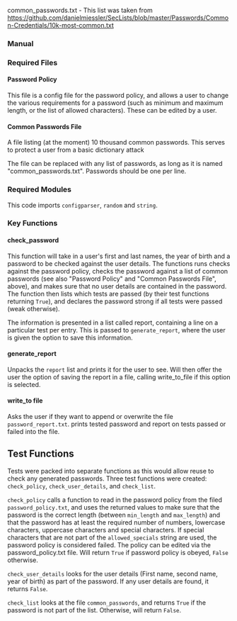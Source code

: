 common_passwords.txt - This list was taken from https://github.com/danielmiessler/SecLists/blob/master/Passwords/Common-Credentials/10k-most-common.txt

### Manual

### Required Files
#### Password Policy

This file is a config file for the password policy, and allows a user to change the various requirements for a password (such as minimum and maximum length, or the list of allowed characters). These can be edited by a user.

#### Common Passwords File

A file listing (at the moment) 10 thousand common passwords. This serves to protect a user from a basic dictionary attack

The file can be replaced with any list of passwords, as long as it is named "common_passwords.txt". Passwords should be one per line.
### Required Modules

This code imports `configparser`, `random` and `string`.
### Key Functions

#### check_password

This function will take in a user's first and last names, the year of birth and a password to be checked against the user details. The  functions runs checks against the password policy, checks the password against a list of common passwords (see also "Password Policy" and "Common Passwords File", above), and makes sure that no user details are contained in the password. The function then lists which tests are passed (by their test functions returning `True`), and declares the password strong if all tests were passed (weak otherwise).

The information is presented in a list called report, containing a line on a particular test per entry. This is passed to `generate_report`, where the user is given the option to save this information.

#### generate_report

Unpacks the `report` list and prints it for the user to see. Will then offer the user the option of saving the report in a file, calling write_to_file if this option is selected.

#### write_to file

Asks the user if they want to append or overwrite the file `password_report.txt`. prints tested password and report on tests passed or failed into the file.

## Test Functions

Tests were packed into separate functions as this would allow reuse to check any generated passwords. Three test functions were created: `check_policy`, `check_user_details`, and `check_list`.

`check_policy` calls a function to read in the password policy from the filed `password_policy.txt`, and uses the returned values to make sure that the password is the correct length (between `min_length` and `max_length`) and that the password has at least the required number of numbers, lowercase characters, uppercase characters and special characters. If special characters that are not part of the `allowed_specials` string are used, the password policy is considered failed. The policy can be edited via the password_policy.txt file. Will return `True` if password policy is obeyed, `False` otherwise.

`check_user_details` looks for the user details (First name, second name, year of birth) as part of the password. If any user details are found, it returns `False`.

`check_list` looks at the file `common_passwords`, and returns `True` if the password is not part of the list. Otherwise, will return `False`.






